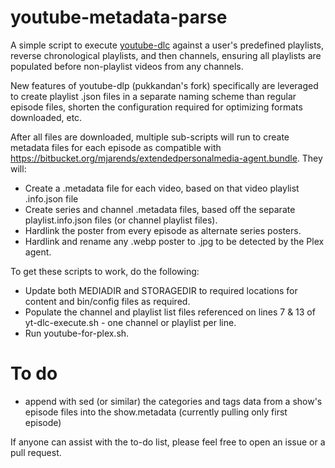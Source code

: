 # youtube-metadata-parse

A simple script to execute [youtube-dlc](https://github.com/pukkandan/yt-dlp) against a user's predefined playlists, reverse chronological playlists, and then channels, ensuring all playlists are populated before non-playlist videos from any channels.

New features of youtube-dlp (pukkandan's fork) specifically are leveraged to create playlist .json files in a separate naming scheme than regular episode files, shorten the configuration required for optimizing formats downloaded, etc.

After all files are downloaded, multiple sub-scripts will run to create metadata files for each episode as compatible with https://bitbucket.org/mjarends/extendedpersonalmedia-agent.bundle. They will:

* Create a .metadata file for each video, based on that video playlist .info.json file
* Create series and channel .metadata files, based off the separate playlist.info.json files (or channel playlist files).
* Hardlink the poster from every episode as alternate series posters.
* Hardlink and rename any .webp poster to .jpg to be detected by the Plex agent.

To get these scripts to work, do the following:

* Update both MEDIADIR and STORAGEDIR to required locations for content and bin/config files as required.
* Populate the channel and playlist list files referenced on lines 7 & 13 of yt-dlc-execute.sh - one channel or playlist per line.
* Run youtube-for-plex.sh.

# To do

* append with sed (or similar) the categories and tags data from a show's episode files into the show.metadata (currently pulling only first episode)

If anyone can assist with the to-do list, please feel free to open an issue or a pull request.
